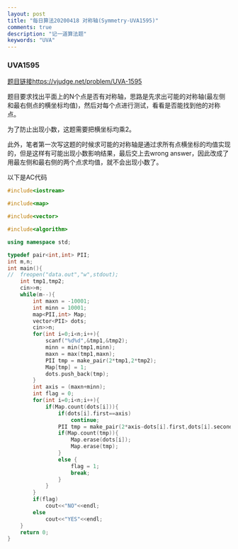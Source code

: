 ```yaml
---
layout: post
title: "每日算法20200418 对称轴(Symmetry-UVA1595)"
comments: true
description: "记一道算法题"
keywords: "UVA"
---
```


### UVA1595

[题目链接https://vjudge.net/problem/UVA-1595](https://vjudge.net/problem/UVA-1595)

题目要求找出平面上的N个点是否有对称轴，思路是先求出可能的对称轴(最左侧和最右侧点的横坐标均值)，然后对每个点进行测试，看看是否能找到他的对称点。

为了防止出现小数，这题需要把横坐标均乘2。

此外，笔者第一次写这题的时候求可能的对称轴是通过求所有点横坐标的均值实现的，但是这样有可能出现小数影响结果，最后交上去wrong answer，因此改成了用最左侧和最右侧的两个点求均值，就不会出现小数了。

以下是AC代码

```cpp
#include<iostream>

#include<map>

#include<vector>

#include<algorithm>

using namespace std;

typedef pair<int,int> PII;
int m,n;
int main(){
//	freopen("data.out","w",stdout);
	int tmp1,tmp2;
	cin>>m;
	while(m--){
		int maxn = -10001;
		int minn = 10001;
		map<PII,int> Map;
		vector<PII> dots;
		cin>>n;
		for(int i=0;i<n;i++){
			scanf("%d%d",&tmp1,&tmp2);
			minn = min(tmp1,minn);
			maxn = max(tmp1,maxn);
			PII tmp = make_pair(2*tmp1,2*tmp2);
			Map[tmp] = 1;
			dots.push_back(tmp);
		}
		int axis = (maxn+minn);
		int flag = 0;
		for(int i=0;i<n;i++){
			if(Map.count(dots[i])){
				if(dots[i].first==axis)
					continue;
				PII tmp = make_pair(2*axis-dots[i].first,dots[i].second);
				if(Map.count(tmp)){
					Map.erase(dots[i]);
					Map.erase(tmp);
				}
				else {
					flag = 1;
					break;
				}
			}
		}
		if(flag)
			cout<<"NO"<<endl;
		else
			cout<<"YES"<<endl;
	}
	return 0;
}
```

